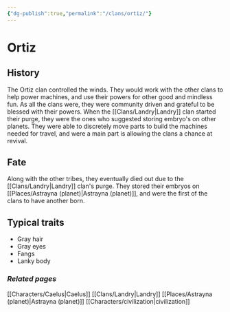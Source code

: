 ```yaml
---
{"dg-publish":true,"permalink":"/clans/ortiz/"}
---
```


# Ortiz
## History
The Ortiz clan controlled the winds. They would work with the other clans to help power machines, and use their powers for other good and mindless fun. As all the clans were, they were community driven and grateful to be blessed with their powers. When the [[Clans/Landry\|Landry]] clan started their purge, they were the ones who suggested storing embryo's on other planets. They were able to discretely move parts to build the machines needed for travel, and were a main part is allowing the clans a chance at revival.
## Fate
Along with the other tribes, they eventually died out due to the [[Clans/Landry\|Landry]] clan's purge. They stored their embryos on [[Places/Astrayna (planet)\|Astrayna (planet)]], and were the first of the clans to have another born.
## Typical traits
- Gray hair
- Gray eyes
- Fangs
- Lanky body
### *Related pages*
[[Characters/Caelus\|Caelus]]
[[Clans/Landry\|Landry]]
[[Places/Astrayna (planet)\|Astrayna (planet)]]
[[Characters/civilization\|civilization]]